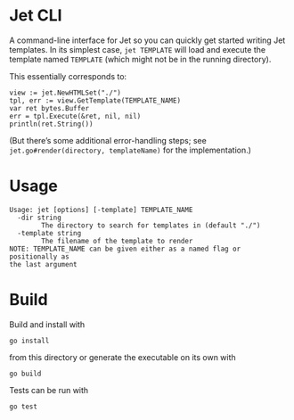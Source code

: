 # Jet CLI

A command-line interface for Jet so you can quickly get started writing Jet
templates. In its simplest case, `jet TEMPLATE` will load and execute the
template named `TEMPLATE` (which might not be in the running directory).

This essentially corresponds to:

    view := jet.NewHTMLSet("./")
    tpl, err := view.GetTemplate(TEMPLATE_NAME)
    var ret bytes.Buffer
    err = tpl.Execute(&ret, nil, nil)
    println(ret.String())

(But there’s some additional error-handling steps; see `jet.go#render(directory,
templateName)` for the implementation.)

# Usage

    Usage: jet [options] [-template] TEMPLATE_NAME
      -dir string
            The directory to search for templates in (default "./")
      -template string
            The filename of the template to render
    NOTE: TEMPLATE_NAME can be given either as a named flag or positionally as
    the last argument

# Build

Build and install with

    go install

from this directory or generate the executable on its own with

    go build

Tests can be run with

    go test
